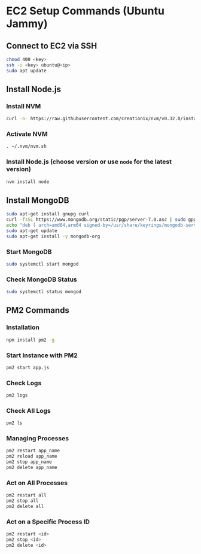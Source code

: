 # EC2 Setup Commands (Ubuntu Jammy)

## Connect to EC2 via SSH

```bash
chmod 400 <key>
ssh -i <key> ubuntu@<ip>
sudo apt update
```

## Install Node.js

### Install NVM

```bash
curl -o- https://raw.githubusercontent.com/creationix/nvm/v0.32.0/install.sh | bash
```

### Activate NVM

```bash
. ~/.nvm/nvm.sh
```

### Install Node.js (choose version or use `node` for the latest version)

```bash
nvm install node
```

## Install MongoDB

```bash
sudo apt-get install gnupg curl
curl -fsSL https://www.mongodb.org/static/pgp/server-7.0.asc | sudo gpg -o /usr/share/keyrings/mongodb-server-7.0.gpg --dearmor
echo "deb [ arch=amd64,arm64 signed-by=/usr/share/keyrings/mongodb-server-7.0.gpg ] https://repo.mongodb.org/apt/ubuntu jammy/mongodb-org/7.0 multiverse" | sudo tee /etc/apt/sources.list.d/mongodb-org-7.0.list
sudo apt-get update
sudo apt-get install -y mongodb-org
```

### Start MongoDB

```bash
sudo systemctl start mongod
```

### Check MongoDB Status

```bash
sudo systemctl status mongod
```

## PM2 Commands

### Installation

```bash
npm install pm2 -g
```

### Start Instance with PM2

```bash
pm2 start app.js
```

### Check Logs

```bash
pm2 logs
```

### Check All Logs

```bash
pm2 ls
```

### Managing Processes

```bash
pm2 restart app_name
pm2 reload app_name
pm2 stop app_name
pm2 delete app_name
```

### Act on All Processes

```bash
pm2 restart all
pm2 stop all
pm2 delete all
```

### Act on a Specific Process ID

```bash
pm2 restart <id>
pm2 stop <id>
pm2 delete <id>
```
